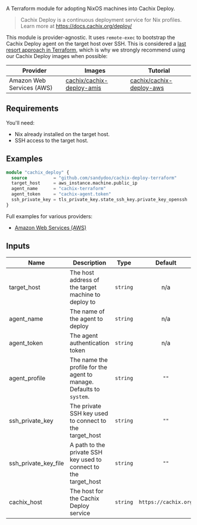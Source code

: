A Terraform module for adopting NixOS machines into Cachix Deploy.

> Cachix Deploy is a continuous deployment service for Nix profiles.
> Learn more at https://docs.cachix.org/deploy/

This module is provider-agnostic. It uses `remote-exec` to bootstrap the Cachix Deploy agent on the target host over SSH. This is considered a [last resort approach in Terraform](https://www.terraform.io/language/resources/provisioners/syntax#provisioners-are-a-last-resort), which is why we strongly recommend using our Cachix Deploy images when possible:

| Provider | Images | Tutorial |
|----------|--------|----------|
| Amazon Web Services (AWS) | [cachix/cachix-deploy-amis](https://github.com/cachix/cachix-deploy-amis/) | [cachix/cachix-deploy-aws](https://github.com/cachix/cachix-deploy-aws/) |

## Requirements

You'll need:

* Nix already installed on the target host.
* SSH access to the target host.

## Examples

```terraform
module "cachix_deploy" {
  source          = "github.com/sandydoo/cachix-deploy-terraform"
  target_host     = aws_instance.machine.public_ip
  agent_name      = "cachix-terraform"
  agent_token     = "cachix-agent.token"
  ssh_private_key = tls_private_key.state_ssh_key.private_key_openssh
}
```

Full examples for various providers:

* [Amazon Web Services (AWS)](examples/aws.tf)

## Inputs

| Name | Description | Type | Default | Required |
|------|-------------|:----:|:-----:|:-----:|
| target\_host | The host address of the target machine to deploy to | `string` | n/a | yes |
| agent\_name | The name of the agent to deploy | `string` | n/a | yes |
| agent\_token | The agent authentication token | `string` | n/a | yes |
| agent\_profile | The name the profile for the agent to manage. Defaults to `system`. | `string` | `""` | no |
| ssh\_private\_key | The private SSH key used to connect to the target\_host | `string` | `""` | no |
| ssh\_private\_key\_file | A path to the private SSH key used to connect to the target\_host | `string` | `""` | no |
| cachix\_host | The host for the Cachix Deploy service | `string` | `https://cachix.org` | no |
